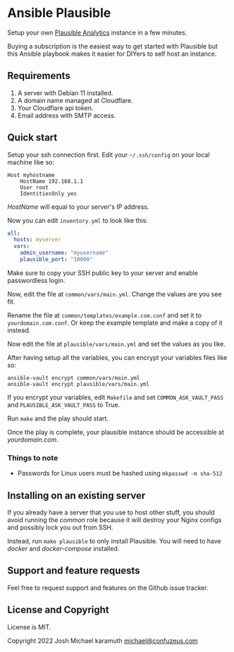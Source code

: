 # Ansible Plausible

Setup your own [Plausible Analytics](https://plausible.io) instance in a few minutes.

Buying a subscription is the easiest way to get started with Plausible but this Ansible
playbook makes it easier for DIYers to self host an instance.

## Requirements

1. A server with Debian 11 installed.
2. A domain name managed at Cloudflare.
3. Your Cloudflare api token.
4. Email address with SMTP access.

## Quick start

Setup your ssh connection first. Edit your `~/.ssh/config` on your local machine like so:


```shell
Host myhostname
    HostName 192.168.1.1
    User root
    IdentitiesOnly yes
```

*HostName* will equal to your server's IP address.

Now you can edit `inventory.yml` to look like this:

```yaml
all:
  hosts: myserver
  vars:
    admin_username: "myusername"
    plausible_port: "10000"
```

Make sure to copy your SSH public key to your server and enable passwordless login.

Now, edit the file at `common/vars/main.yml`. Change the values are you see fit.

Rename the file at `common/templates/example.com.conf` and set it to `yourdomain.com.conf`.
Or keep the example template and make a copy of it instead.

Now edit the file at `plausible/vars/main.yml` and set the values as you like.

After having setup all the variables, you can encrypt your variables files like so:

```shell
ansible-vault encrypt common/vars/main.yml
ansible-vault encrypt plausible/vars/main.yml
```

If you encrypt your variables, edit `Makefile` and set `COMMON_ASK_VAULT_PASS` and
`PLAUSIBLE_ASK_VAULT_PASS` to True.

Run `make` and the play should start.

Once the play is complete, your plausible instance should be accessible at *yourdomain.com*.

### Things to note

- Passwords for Linux users must be hashed using `mkpasswd -m sha-512`

## Installing on an existing server

If you already have a server that you use to host other stuff, you should avoid running the
*common* role because it will destroy your Nginx configs and possibly lock you out from SSH.

Instead, run `make plausible` to only install Plausible. You will need to have *docker* and
*docker-compose* installed.

## Support and feature requests

Feel free to request support and features on the Github issue tracker.

## License and Copyright

License is MIT.

Copyright 2022 Josh Michael karamuth <michael@confuzeus.com>